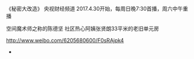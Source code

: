 
《秘密大改造》
央视财经频道
2017.4.30开始，每周日晚7:30首播，周六中午重播

空间魔术师之称的陈德坚
社区热心阿姨张贤朗33平米的老旧单元房

http://www.weibo.com/6205680600/F0sRAjpk4


-
